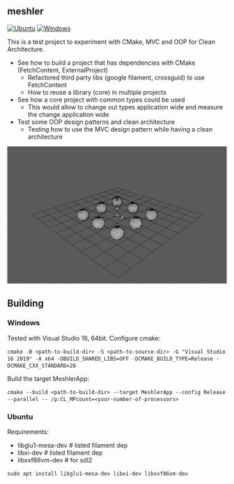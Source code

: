 ## meshler

[![Ubuntu](https://github.com/timow-gh/meshler/actions/workflows/ubuntu.yml/badge.svg)](https://github.com/timow-gh/meshler/actions/workflows/ubuntu.yml)
[![Windows](https://github.com/timow-gh/meshler/actions/workflows/windows.yml/badge.svg)](https://github.com/timow-gh/meshler/actions/workflows/windows.yml)

This is a test project to experiment with CMake, MVC and OOP for Clean Architecture.

* See how to build a project that has dependencies with CMake (FetchContent, ExternalProject)
    * Refactored third party libs (google filament, crossguid) to use FetchContent
    * How to reuse a library (core) in multiple projects
* See how a core project with common types could be used
    * This would allow to change out types application wide and measure the change application wide
* Test some OOP design patterns and clean architecture
    * Testing how to use the MVC design pattern while having a clean architecture

![](media/ubuntu_meshler.png)

## Building

### Windows

Tested with Visual Studio 16, 64bit. Configure cmake:

```
cmake -B <path-to-build-dir> -S <path-to-source-dir> -G "Visual Studio 16 2019" -A x64 -DBUILD_SHARED_LIBS=OFF -DCMAKE_BUILD_TYPE=Release -DCMAKE_CXX_STANDARD=20
```

Build the target MeshlerApp:

```
cmake --build <path-to-build-dir> --target MeshlerApp --config Release --parallel -- /p:CL_MPcount=<your-number-of-processors>
```

### Ubuntu

Requirements:

- libglu1-mesa-dev # listed filament dep
- libxi-dev # listed filament dep
- libxxf86vm-dev # for sdl2

```
sudo apt install libglu1-mesa-dev libxi-dev libxxf86vm-dev
```